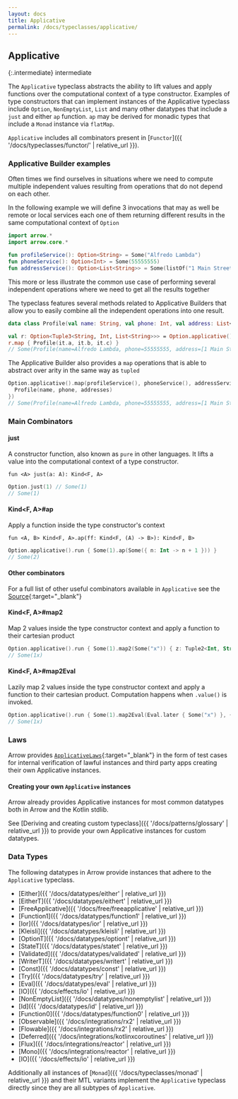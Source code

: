 ```yaml
---
layout: docs
title: Applicative
permalink: /docs/typeclasses/applicative/
---
```


## Applicative

{:.intermediate}
intermediate

The `Applicative` typeclass abstracts the ability to lift values and apply functions over the computational context of a type constructor.
Examples of type constructors that can implement instances of the Applicative typeclass include `Option`, `NonEmptyList`,
`List` and many other datatypes that include a `just` and either `ap` function. `ap` may be derived for monadic types that include a `Monad` instance via `flatMap`.

`Applicative` includes all combinators present in [`Functor`]({{ '/docs/typeclasses/functor/' | relative_url }}).

### Applicative Builder examples

Often times we find ourselves in situations where we need to compute multiple independent values resulting from operations that do not depend on each other.

In the following example we will define 3 invocations that may as well be remote or local services each one of them returning different results in the same computational context of `Option`

```kotlin
import arrow.*
import arrow.core.*

fun profileService(): Option<String> = Some("Alfredo Lambda")
fun phoneService(): Option<Int> = Some(55555555)
fun addressService(): Option<List<String>> = Some(listOf("1 Main Street", "11130", "NYC"))
```

This more or less illustrate the common use case of performing several independent operations where we need to get all the results together

The typeclass features several methods related to Applicative Builders that allow you to easily combine all the independent operations into one result.

```kotlin
data class Profile(val name: String, val phone: Int, val address: List<String>)

val r: Option<Tuple3<String, Int, List<String>>> = Option.applicative().tupled(profileService(), phoneService(), addressService()).fix()
r.map { Profile(it.a, it.b, it.c) }
// Some(Profile(name=Alfredo Lambda, phone=55555555, address=[1 Main Street, 11130, NYC]))
```

The Applicative Builder also provides a `map` operations that is able to abstract over arity in the same way as `tupled`

```kotlin
Option.applicative().map(profileService(), phoneService(), addressService(), { (name, phone, addresses) ->
  Profile(name, phone, addresses)
})
// Some(Profile(name=Alfredo Lambda, phone=55555555, address=[1 Main Street, 11130, NYC]))
```

### Main Combinators

#### just

A constructor function, also known as `pure` in other languages.
It lifts a value into the computational context of a type constructor.

`fun <A> just(a: A): Kind<F, A>`

```kotlin
Option.just(1) // Some(1)
// Some(1)
```

#### Kind<F, A>#ap

Apply a function inside the type constructor's context

`fun <A, B> Kind<F, A>.ap(ff: Kind<F, (A) -> B>): Kind<F, B>`

```kotlin
Option.applicative().run { Some(1).ap(Some({ n: Int -> n + 1 })) }
// Some(2)
```

#### Other combinators

For a full list of other useful combinators available in `Applicative` see the [Source][applicative_source]{:target="_blank"}


#### Kind<F, A>#map2

Map 2 values inside the type constructor context and apply a function to their cartesian product

```kotlin
Option.applicative().run { Some(1).map2(Some("x")) { z: Tuple2<Int, String> ->  "${z.a}${z.b}" } }
// Some(1x)
```

#### Kind<F, A>#map2Eval

Lazily map 2 values inside the type constructor context and apply a function to their cartesian product.
Computation happens when `.value()` is invoked.

```kotlin
Option.applicative().run { Some(1).map2Eval(Eval.later { Some("x") }, { z: Tuple2<Int, String> ->  "${z.a}${z.b}" }).value() }
// Some(1x)
```

### Laws

Arrow provides [`ApplicativeLaws`][applicative_law_source]{:target="_blank"} in the form of test cases for internal verification of lawful instances and third party apps creating their own Applicative instances.

#### Creating your own `Applicative` instances

Arrow already provides Applicative instances for most common datatypes both in Arrow and the Kotlin stdlib.

See [Deriving and creating custom typeclass]({{ '/docs/patterns/glossary' | relative_url }}) to provide your own Applicative instances for custom datatypes.

### Data Types

The following datatypes in Arrow provide instances that adhere to the `Applicative` typeclass.

- [Either]({{ '/docs/datatypes/either' | relative_url }})
- [EitherT]({{ '/docs/datatypes/eithert' | relative_url }})
- [FreeApplicative]({{ '/docs/free/freeapplicative' | relative_url }})
- [Function1]({{ '/docs/datatypes/function1' | relative_url }})
- [Ior]({{ '/docs/datatypes/ior' | relative_url }})
- [Kleisli]({{ '/docs/datatypes/kleisli' | relative_url }})
- [OptionT]({{ '/docs/datatypes/optiont' | relative_url }})
- [StateT]({{ '/docs/datatypes/statet' | relative_url }})
- [Validated]({{ '/docs/datatypes/validated' | relative_url }})
- [WriterT]({{ '/docs/datatypes/writert' | relative_url }})
- [Const]({{ '/docs/datatypes/const' | relative_url }})
- [Try]({{ '/docs/datatypes/try' | relative_url }})
- [Eval]({{ '/docs/datatypes/eval' | relative_url }})
- [IO]({{ '/docs/effects/io' | relative_url }})
- [NonEmptyList]({{ '/docs/datatypes/nonemptylist' | relative_url }})
- [Id]({{ '/docs/datatypes/id' | relative_url }})
- [Function0]({{ '/docs/datatypes/function0' | relative_url }})
- [Observable]({{ '/docs/integrations/rx2' | relative_url }})
- [Flowable]({{ '/docs/integrations/rx2' | relative_url }})
- [Deferred]({{ '/docs/integrations/kotlinxcoroutines' | relative_url }})
- [Flux]({{ '/docs/integrations/reactor' | relative_url }})
- [Mono]({{ '/docs/integrations/reactor' | relative_url }})
- [IO]({{ '/docs/effects/io' | relative_url }})

Additionally all instances of [`Monad`]({{ '/docs/typeclasses/monad' | relative_url }}) and their MTL variants implement the `Applicative` typeclass directly
since they are all subtypes of `Applicative`.

[applicative_source]: https://github.com/arrow-kt/arrow/blob/master/arrow-data/src/main/kotlin/arrow/typeclasses/Applicative.kt
[applicative_law_source]: https://github.com/arrow-kt/arrow/blob/master/arrow-test/src/main/kotlin/arrow/laws/ApplicativeLaws.kt

